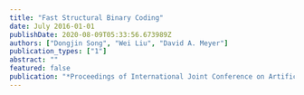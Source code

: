 ```yaml
---
title: "Fast Structural Binary Coding"
date: July 2016-01-01
publishDate: 2020-08-09T05:33:56.673989Z
authors: ["Dongjin Song", "Wei Liu", "David A. Meyer"]
publication_types: ["1"]
abstract: ""
featured: false
publication: "*Proceedings of International Joint Conference on Artificial Intelligence (IJCAI)*"
---
```


